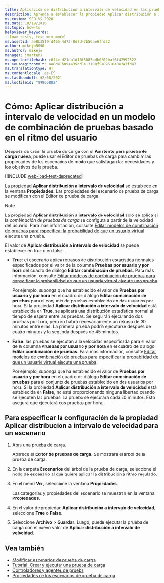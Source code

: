 ```yaml
---
title: Aplicación de distribución a intervalo de velocidad en las pruebas de carga
description: Aprenda a establecer la propiedad Aplicar distribución a intervalo de velocidad para una prueba de carga mediante la ventana Propiedades.
ms.custom: SEO-VS-2020
ms.date: 10/19/2016
ms.topic: how-to
helpviewer_keywords:
- load tests, test mix model
ms.assetid: ae8b35f9-d465-4d72-8d7d-7b56ae6ffd22
author: mikejo5000
ms.author: mikejo
manager: jmartens
ms.openlocfilehash: c6f4efd21da1d10f3885bdb0202baf6f42992522
ms.sourcegitcommit: ae6d47b09a439cd0e13180f5e89510e3e347fd47
ms.translationtype: HT
ms.contentlocale: es-ES
ms.lasthandoff: 02/08/2021
ms.locfileid: "99966882"
---
```

# <a name="how-to-apply-distribution-to-pacing-delay-for-a-user-pace-test-mix-model"></a>Cómo: Aplicar distribución a intervalo de velocidad en un modelo de combinación de pruebas basado en el ritmo del usuario

Después de crear la prueba de carga con el **Asistente para prueba de carga nueva**, puede usar el Editor de pruebas de carga para cambiar las propiedades de los escenarios de modo que satisfagan las necesidades y los objetivos de la prueba.

[!INCLUDE [web-load-test-deprecated](includes/web-load-test-deprecated.md)]

La propiedad **Aplicar distribución a intervalo de velocidad** se establece en la ventana **Propiedades**. Las propiedades del escenario de prueba de carga se modifican con el Editor de prueba de carga.

> [!NOTE]
> La propiedad **Aplicar distribución a intervalo de velocidad** solo se aplica si la *combinación de pruebas de carga* se configura a partir de la velocidad del usuario. Para más información, consulte [Editar modelos de combinación de pruebas para especificar la probabilidad de que un usuario virtual ejecute una prueba](../test/edit-test-mix-models-to-specify-the-probability-of-a-virtual-user-running-a-test.md).

El valor de **Aplicar distribución a intervalo de velocidad** se puede establecer en true o en false:

- **True**: el escenario aplica retrasos de distribución estadística normales especificados por el valor de la columna **Pruebas por usuario y por hora** del cuadro de diálogo **Editar combinación de pruebas**. Para más información, consulte [Editar modelos de combinación de pruebas para especificar la probabilidad de que un usuario virtual ejecute una prueba](../test/edit-test-mix-models-to-specify-the-probability-of-a-virtual-user-running-a-test.md).

     Por ejemplo, suponga que ha establecido el valor de **Pruebas por usuario y por hora** en el cuadro de diálogo **Editar combinación de pruebas** para el conjunto de pruebas establecido en dos usuarios por hora. Si la propiedad **Aplicar distribución a intervalo de velocidad** está establecida en **True**, se aplicará una distribución estadística normal al tiempo de espera entre las pruebas. Se seguirán ejecutando dos pruebas por hora, pero no habrá necesariamente un retraso de 30 minutos entre ellas. La primera prueba podría ejecutarse después de cuatro minutos y la segunda después de 45 minutos.

- **False**: las pruebas se ejecutan a la velocidad especificada para el valor de la columna **Pruebas por usuario y por hora** en el cuadro de diálogo **Editar combinación de pruebas**. Para más información, consulte [Editar modelos de combinación de pruebas para especificar la probabilidad de que un usuario virtual ejecute una prueba](../test/edit-test-mix-models-to-specify-the-probability-of-a-virtual-user-running-a-test.md).

     Por ejemplo, suponga que ha establecido el valor de **Pruebas por usuario y por hora** en el cuadro de diálogo **Editar combinación de pruebas** para el conjunto de pruebas establecido en dos usuarios por hora. Si la propiedad **Aplicar distribución a intervalo de velocidad** está establecida en **False**, no está proporcionando ninguna libertad cuando se ejecuten las pruebas. La prueba se ejecutará cada 30 minutos. Esto asegura que ejecutará dos pruebas por hora.

## <a name="to-specify-the-apply-distribution-to-pacing-delay-property-setting-for-a-scenario"></a>Para especificar la configuración de la propiedad Aplicar distribución a intervalo de velocidad para un escenario

1. Abra una prueba de carga.

   Aparece el **Editor de pruebas de carga**. Se mostrará el árbol de la prueba de carga.

2. En la carpeta **Escenarios** del árbol de la prueba de carga, seleccione el nodo de escenario al que quiere aplicar la distribución a ritmo regulado.

3. En el menú **Ver**, seleccione la ventana **Propiedades**.

   Las categorías y propiedades del escenario se muestran en la ventana **Propiedades**.

4. En el valor de propiedad **Aplicar distribución a intervalo de velocidad**, seleccione **True** o **False**.

5. Seleccione **Archivo** > **Guardar**. Luego, puede ejecutar la prueba de carga con el nuevo valor de **Aplicar distribución a intervalo de velocidad**.

## <a name="see-also"></a>Vea también

- [Modificar escenarios de prueba de carga](../test/edit-load-test-scenarios.md)
- [Tutorial: Crear y ejecutar una prueba de carga](../test/walkthrough-create-and-run-a-load-test.md)
- [Controladores y agentes de prueba](configure-test-agents-and-controllers-for-load-tests.md)
- [Propiedades de los escenarios de prueba de carga](../test/load-test-scenario-properties.md)
